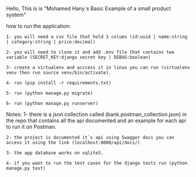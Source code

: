 Hello,
This is is "Mohamed Hany`s Basic Example of a small product system"

how to run the application:

    1- you will need a csv file that hold 3 colums (id:uuid | name:string | category:string | price:decimal)

    2- you will need to clone it and add .env file that contains two variable (SECRET_KEY:django secret key | DEBUG:boolean)

    3- create a virtualenv and acccess it in linux you can run (virtualenv venv then run source venv/bin/activate).

    4- run (pip install -r requirements.txt)

    5- run (python manage.py migrate)

    6- run (python manage.py runserver)

Notes:
    1- there is a json collection called (bank.postman_collection.json) in the repo that contains all the api documented and an example for each api to run it on Postman.

    2- the project is documented it`s api using Swagger docs you can access it using the link (localhost:8000/api/docs/)

    3- the app database works on sqlite3.

    4- if you want to run the test cases for the django tests run (python manage.py test)